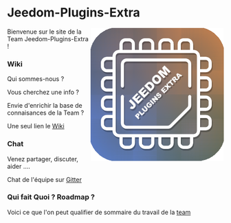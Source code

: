 # Jeedom-Plugins-Extra

<img src="Extra.png" align="right">

Bienvenue sur le site de la Team Jeedom-Plugins-Extra !

### Wiki 

Qui sommes-nous ?

Vous cherchez une info ? 

Envie d'enrichir la base de connaisances de la Team ?

Une seul lien le [Wiki](https://github.com/Jeedom-Plugins-Extra/Jeedom-Plugins-Extra/wiki)

### Chat 

Venez partager, discuter, aider ....

Chat de l'équipe sur [Gitter](https://gitter.im/Jeedom-Plugins-Extra/home)

### Qui fait Quoi ? Roadmap ?

Voici ce que l'on peut qualifier de sommaire du travail de la [team](https://github.com/Jeedom-Plugins-Extra/Jeedom-Plugins-Extra/wiki/Liste-Plugins-&-Roadmap)
